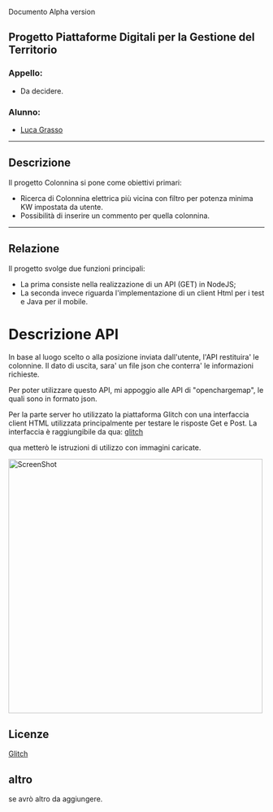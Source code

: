 Documento Alpha version

## Progetto Piattaforme Digitali per la Gestione del Territorio ##

### Appello: ###
* Da decidere.

### Alunno: ###
* [Luca Grasso](https://github.com/LucaGrasso)

-----------------------------------------------------

## Descrizione ##
 
Il progetto Colonnina si pone come obiettivi primari:
* Ricerca di Colonnina elettrica più vicina con filtro per potenza minima KW impostata da utente.
* Possibilità di inserire un commento per quella colonnina.

-----------------------------------------------------

## Relazione ##

Il progetto svolge due funzioni principali:
* La prima consiste nella realizzazione di un API (GET) in NodeJS;
* La seconda invece riguarda l'implementazione di un client Html per i test e Java per il mobile.

<h1>Descrizione API </h1>
In base al luogo scelto o alla posizione inviata dall'utente, l'API restituira' le colonnine.
Il dato di uscita, sara' un file json che conterra' le informazioni richieste.

Per poter utilizzare questo API, mi appoggio alle API di "openchargemap", le quali sono in formato json.

Per la parte server ho utilizzato la piattaforma Glitch con una interfaccia client HTML utilizzata principalmente
per testare le risposte Get e Post.
La interfaccia è raggiungibile da qua:
[glitch](http://find-ev-charging-stations.glitch.me/)

qua metterò le istruzioni di utilizzo con immagini caricate.

<a><img src='Immagini/cerca.png' height='500' alt='ScreenShot'/></a>


## Licenze ##

[Glitch](https://glitch.com/legal/)

## altro ##

se avrò altro da aggiungere.
